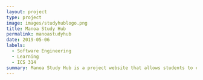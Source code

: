 ```yaml
---
layout: project
type: project
image: images/studyhublogo.png
title: Manoa Study Hub
permalink: manoastudyhub
date: 2019-05-06
labels:
  - Software Engineering
  - Learning
  - ICS 314
summary: Manoa Study Hub is a project website that allows students to easily meet up and form study groups.
---
```

